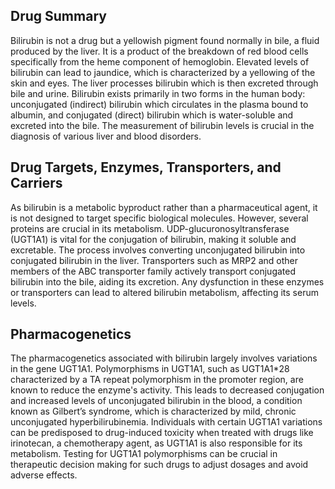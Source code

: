 ## Drug Summary
Bilirubin is not a drug but a yellowish pigment found normally in bile, a fluid produced by the liver. It is a product of the breakdown of red blood cells specifically from the heme component of hemoglobin. Elevated levels of bilirubin can lead to jaundice, which is characterized by a yellowing of the skin and eyes. The liver processes bilirubin which is then excreted through bile and urine. Bilirubin exists primarily in two forms in the human body: unconjugated (indirect) bilirubin which circulates in the plasma bound to albumin, and conjugated (direct) bilirubin which is water-soluble and excreted into the bile. The measurement of bilirubin levels is crucial in the diagnosis of various liver and blood disorders.

## Drug Targets, Enzymes, Transporters, and Carriers
As bilirubin is a metabolic byproduct rather than a pharmaceutical agent, it is not designed to target specific biological molecules. However, several proteins are crucial in its metabolism. UDP-glucuronosyltransferase (UGT1A1) is vital for the conjugation of bilirubin, making it soluble and excretable. The process involves converting unconjugated bilirubin into conjugated bilirubin in the liver. Transporters such as MRP2 and other members of the ABC transporter family actively transport conjugated bilirubin into the bile, aiding its excretion. Any dysfunction in these enzymes or transporters can lead to altered bilirubin metabolism, affecting its serum levels.

## Pharmacogenetics
The pharmacogenetics associated with bilirubin largely involves variations in the gene UGT1A1. Polymorphisms in UGT1A1, such as UGT1A1*28 characterized by a TA repeat polymorphism in the promoter region, are known to reduce the enzyme's activity. This leads to decreased conjugation and increased levels of unconjugated bilirubin in the blood, a condition known as Gilbert’s syndrome, which is characterized by mild, chronic unconjugated hyperbilirubinemia. Individuals with certain UGT1A1 variations can be predisposed to drug-induced toxicity when treated with drugs like irinotecan, a chemotherapy agent, as UGT1A1 is also responsible for its metabolism. Testing for UGT1A1 polymorphisms can be crucial in therapeutic decision making for such drugs to adjust dosages and avoid adverse effects.